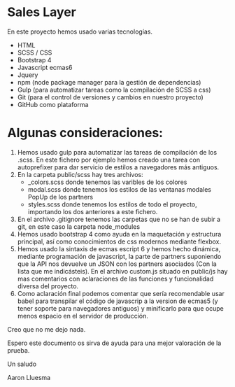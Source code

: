 # Sales Layer

  En este proyecto hemos usado varias tecnologías.  
  - HTML
  - SCSS / CSS
  - Bootstrap 4
  - Javascript ecmas6
  - Jquery
  - npm (node package manager para la gestión de dependencias)
  - Gulp (para automatizar tareas como la compilación de SCSS a css)
  - Git (para el control de versiones y cambios en nuestro proyecto)
  - GitHub como plataforma
 
# Algunas consideraciones:
  1. Hemos usado gulp para automatizar las tareas de compilación de los .scss. En este fichero por ejemplo hemos creado una tarea con autoprefixer para dar servicio de estilos a navegadores más antiguos.
  2. En la carpeta public/scss hay tres archivos:
      - _colors.scss donde tenemos las varibles de los colores
      - modal.scss donde tenemos los estilos de las ventanas modales PopUp de los partners
      - styles.scss donde tenemos los estilos de todo el proyecto, importando los dos anteriores a este fichero.
  3. En el archivo .gitignore tenemos las carpetas que no se han de subir a git, en este caso la carpeta node_modules
  4. Hemos usado bootstrap 4 como ayuda en la maquetación y estructura principal, así como conocimientos de css modernos mediante flexbox.
  5. Hemos usado la sintaxis de ecmas escript 6 y hemos hecho dinámica, mediante programación de javascript, la parte de partners suponiendo que la API nos devuelve un JSON con los partners asociados (Con la lista que me indicásteis).
  En el archivo custom.js situado en public/js hay mas comentarios con aclaraciones de las funciones y funcionalidad diversa del proyecto.
  6. Como aclaración final podemos comentar que sería recomendable usar babel para transpilar el código de javascrip a la version de ecmas5 (y tener soporte para navegadores antiguos) y minificarlo para que ocupe menos espacio en el servidor de producción.
  
  
  Creo que no me dejo nada.
  
  Espero este documento os sirva de ayuda para una mejor valoración de la prueba.
  
  Un saludo
  
  Aaron Lluesma
